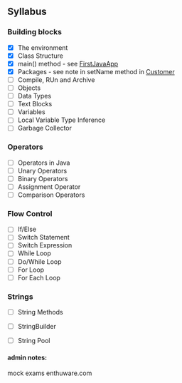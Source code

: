 ## Syllabus

### Building blocks
- [x] The environment
- [x] Class Structure
- [x] main() method - see [FirstJavaApp](src/main/java/FirstJavaApp.java)
- [x] Packages - see note in setName method in [Customer](src/main/java/basics/access/customer/Customer.java)
- [ ] Compile, RUn and Archive
- [ ] Objects
- [ ] Data Types
- [ ] Text Blocks
- [ ] Variables
- [ ] Local Variable Type Inference
- [ ] Garbage Collector

### Operators
- [ ] Operators in Java
- [ ] Unary Operators
- [ ] Binary Operators
- [ ] Assignment Operator
- [ ] Comparison Operators

### Flow Control
- [ ] If/Else
- [ ] Switch Statement
- [ ] Switch Expression
- [ ] While Loop
- [ ] Do/While Loop
- [ ] For Loop
- [ ] For Each Loop

### Strings
- [ ] String Methods
- [ ] StringBuilder
- [ ] String Pool





#### admin notes:
mock exams enthuware.com